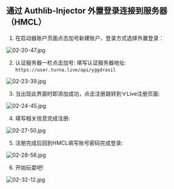 ## 通过 Authlib-Injector 外置登录连接到服务器（HMCL）

1. 在启动器账户页面点击加号新建账户，登录方式选择外置登录：

![02-20-47.jpg](https://ddns.xsling.xyz:3561/images/2021/01/01/02-20-47.jpg)

2. 认证服务器一栏点击加号:
填写认证服务器地址: `https://user.turna.live/api/yggdrasil`

![02-23-39.jpg](https://ddns.xsling.xyz:3561/images/2021/01/01/02-23-39.jpg)

3. 当出现此界面时即添加成功，点击注册跳转到∀Live注册页面:

![02-24-45.jpg](https://ddns.xsling.xyz:3561/images/2021/01/01/02-24-45.jpg)

4. 填写相关信息完成注册:


![02-27-50.jpg](https://ddns.xsling.xyz:3561/images/2021/01/01/02-27-50.jpg)

5. 注册完成后回到HMCL填写账号密码完成登录:

![02-28-58.jpg](https://ddns.xsling.xyz:3561/images/2021/01/01/02-28-58.jpg)

6. 开始玩耍吧!

![02-32-12.jpg](https://ddns.xsling.xyz:3561/images/2021/01/01/02-32-12.jpg)
